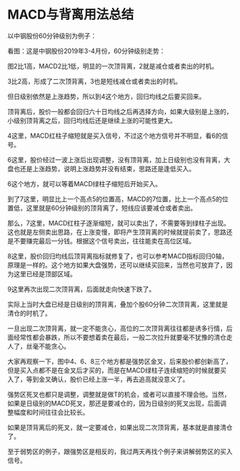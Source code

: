 # MACD与背离用法总结
[MACD与背离用法总结]: (https://articles.zsxq.com/id_44rdhnwcwxuw.html)
[url]: (MACD与背离用法总结)

以中钢股份60分钟级别为例子：







看图：这是中钢股份2019年3-4月份，60分钟级别走势：



图2比1高，MACD2比1低，明显的一次顶背离，2就是减仓或者卖出的时机。



3比2高，形成了二次顶背离，3也是短线减仓或者卖出的时机。



但日级别依然是上涨趋势，所以到4这个地方，回归均线之后要买回来。



顶背离后，股价一般都会回归六十日均线之后再选择方向，如果大级别是上涨的，小级别顶背离之后，回归均线后还是继续上涨的可能性更大。



4这里，MACD红柱子缩短就是买入信号，不过这个地方信号并不明显，看6的信号。



6这里，股价经过一波上涨后出现调整，没有顶背离，加上日级别也没有背离，大盘也还是上涨趋势，说明上涨趋势并没有结束，思路还是逢低买入。



6这个地方，就可以等着MACD绿柱子缩短后开始买入。



到了7这里，明显比上一个高点5的位置高，MACD的7位置，比上一个高点5的位置低，这里就是60分钟级别的顶背离了，短线应该要减仓或者卖出。



那么，7这里，MACD红柱子逐渐缩短，就可以卖出了，不需要等到绿柱子出现。这也就是左侧卖出思路，在上涨变慢，即将产生顶背离的时候就提前卖了，思路还是不要赚完最后一分钱。根据这个信号卖出，往往能卖在高位区域。



8这里，股价回归均线后顶背离指标就修复了，也可以参考MACD指标回归0轴，原理是一样的。这个地方如果大盘强势，还可以继续买回来，当然也可放弃了，因为这里已经是顶部区域。



9这里再次出现二次顶背离，后面就走向快速下跌了。



实际上当时大盘已经是日级别的顶背离，叠加个股60分钟二次顶背离，这里就是清仓的时机了。



一旦出现二次顶背离，就一定不能贪心，高位的二次顶背离往往都是诱多行情，后面经常性都会暴跌，所以不要想着卖在最后，一般二次拉升就要毫不犹豫的清仓走人了，丝毫不能贪心。



大家再观察一下，图中4、6、8三个地方都是强势区金叉，后来股价都创新高了，但是买入点都不是在金叉后才买的，而是在MACD绿柱子连续缩短的时候就要买入了，等到金叉确认，股价已经上涨一半，再去追高就没意义了。



强势区死叉也都只是调整，调整就是做T的机会，或者可以直接不理会他。当然，如果是日级别的MACD死叉，那还是要减仓的，因为日级别的死叉出现，后面调整幅度和时间往往会比较长。



如果是顶背离后的死叉，就一定要减仓，如果出现二次顶背离，基本就是直接清仓了。



至于弱势区的例子，跟强势区是相反的，我过两天再找个例子来讲解弱势区的买入信号。